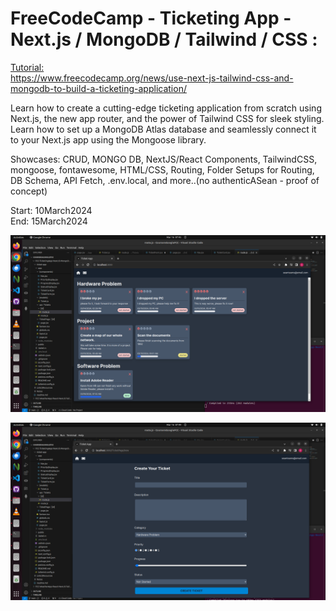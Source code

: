 # FreeCodeCamp - Ticketing App - Next.js / MongoDB / Tailwind / CSS : 
[Tutorial:</br>](https://www.youtube.com/watch?v=H0vhkoXljq0&t=64s&ab_channel=freeCodeCamp.org)
[https://www.freecodecamp.org/news/use-next-js-tailwind-css-and-mongodb-to-build-a-ticketing-application/
](https://www.freecodecamp.org/news/use-next-js-tailwind-css-and-mongodb-to-build-a-ticketing-application/)

Learn how to create a cutting-edge ticketing application from scratch using Next.js, the new app router, and the power of Tailwind CSS for sleek styling. </br>
Learn how to set up a MongoDB Atlas database and seamlessly connect it to your Next.js app using the Mongoose library. </br>

Showcases: CRUD, MONGO DB, NextJS/React Components, TailwindCSS, mongoose, fontawesome, HTML/CSS, Routing, Folder Setups for Routing, DB Schema, API Fetch, .env.local, and more..(no authenticASean - proof of concept)

Start: 10March2024</br>
End: 15March2024</br>

![Home Page](https://github.com/evilusean/CourseraGoogleFCC/blob/main/FCC-TicketingApp-NextJS-MongoDB-Talwind-CSS/Screenshot%20from%202024-03-16%2007-45-07.png?raw=true)

![Create a Ticket](https://github.com/evilusean/CourseraGoogleFCC/blob/main/FCC-TicketingApp-NextJS-MongoDB-Talwind-CSS/Screenshot%20from%202024-03-16%2007-49-07.png?raw=true)
